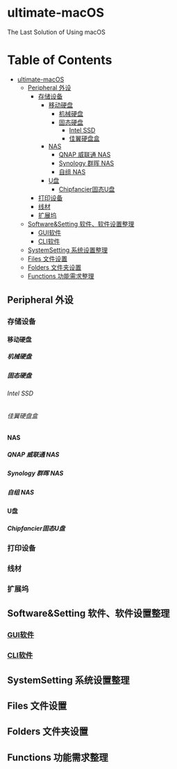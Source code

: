 # ultimate-macOS
The Last Solution of Using macOS

Table of Contents
=================

   * [ultimate-macOS]()
      * [Peripheral 外设]()
         * [存储设备]()
            * [移动硬盘]()
               * [机械硬盘]()
               * [固态硬盘]()
                  * [Intel SSD]()
                  * [佳翼硬盘盒]()
            * [NAS]()
               * [QNAP 威联通 NAS]()
               * [Synology 群晖 NAS]()
               * [自组 NAS]()
            * [U盘]()
               * [Chipfancier固态U盘]()
         * [打印设备]()
         * [线材]()
         * [扩展坞]()
      * [Software&amp;Setting 软件、软件设置整理]()
         * [<a href="https://github.com/suliveevil/ultimate-macOS/tree/master/Software&Setting/GUI/README.md">GUI软件</a>]()
         * [<a href="https://github.com/suliveevil/ultimate-macOS/tree/master/Software&Setting/CLI/README.md">CLI软件</a>]()
      * [SystemSetting 系统设置整理]()
      * [Files 文件设置]()
      * [Folders 文件夹设置]()
      * [Functions 功能需求整理]()

## Peripheral 外设

### 存储设备

#### 移动硬盘

##### 机械硬盘

##### 固态硬盘

###### Intel SSD



###### 佳翼硬盘盒

#### NAS

##### QNAP 威联通 NAS

##### Synology 群晖 NAS

##### 自组 NAS

#### U盘

##### Chipfancier固态U盘



### 打印设备

### 线材

### 扩展坞

## Software&Setting 软件、软件设置整理

### [GUI软件](https://github.com/suliveevil/ultimate-macOS/tree/master/Software%26Setting/GUI/README.md)

### [CLI软件](https://github.com/suliveevil/ultimate-macOS/tree/master/Software%26Setting/CLI/README.md)

## SystemSetting 系统设置整理

## Files 文件设置

## Folders 文件夹设置

## Functions 功能需求整理





